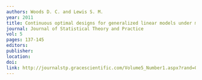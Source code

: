 ```yaml
---
authors: Woods D. C. and Lewis S. M. 
year: 2011 
title: Continuous optimal designs for generalized linear models under model uncertainty 
journal: Journal of Statistical Theory and Practice 
vol: 5 
pages: 137-145 
editors: 
publisher: 
location: 
doi: 
link: http://journalstp.gracescientific.com/Volume5_Number1.aspx?rand=0.06223613419570029 
---
```

 
